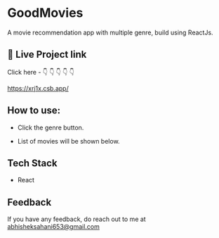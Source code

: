 # GoodMovies

A movie recommendation app with multiple genre, build using ReactJs.





## 🔗 Live Project link

Click here - 👇 👇 👇 👇 👇

https://xrj1x.csb.app/

  
## How to use:


- Click the genre button.

- List of movies will be shown below.




  
## Tech Stack

- React
## Feedback

If you have any feedback, do reach out to me at abhisheksahani653@gmail.com

  
